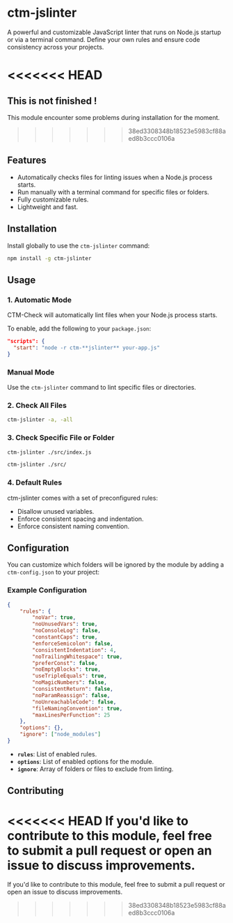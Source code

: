 # **ctm-jslinter**
A powerful and customizable JavaScript linter that runs on Node.js startup or via a terminal command. Define your own rules and ensure code consistency across your projects.

<<<<<<< HEAD
=======
## **This is not finished !**
This module encounter some problems during installation for the moment.

>>>>>>> 38ed3308348b18523e5983cf88aed8b3ccc0106a
## **Features**
- Automatically checks files for linting issues when a Node.js process starts.
- Run manually with a terminal command for specific files or folders.
- Fully customizable rules.
- Lightweight and fast.

## **Installation**
Install globally to use the `ctm-jslinter` command:
```bash
npm install -g ctm-jslinter
```

## **Usage**
### **1. Automatic Mode**
CTM-Check will automatically lint files when your Node.js process starts.

To enable, add the following to your `package.json`:
```json
"scripts": {
  "start": "node -r ctm-**jslinter** your-app.js"
}
```

### **Manual Mode**
Use the `ctm-jslinter` command to lint specific files or directories.

### **2. Check All Files**
```bash
ctm-jslinter -a, -all
```

### **3. Check Specific File or Folder**
```bash
ctm-jslinter ./src/index.js
```

```bash
ctm-jslinter ./src/
```

### **4. Default Rules**

ctm-jslinter comes with a set of preconfigured rules:

- Disallow unused variables.
- Enforce consistent spacing and indentation.
- Enforce consistent naming convention.

## **Configuration**
You can customize which folders will be ignored by the module by adding a `ctm-config.json` to your project:

### **Example Configuration**
```json
{
    "rules": {
        "noVar": true,
        "noUnusedVars": true,
        "noConsoleLog": false,
        "constantCaps": true,
        "enforceSemicolon": false,
        "consistentIndentation": 4,
        "noTrailingWhitespace": true,
        "preferConst": false,
        "noEmptyBlocks": true,
        "useTripleEquals": true,
        "noMagicNumbers": false,
        "consistentReturn": false,
        "noParamReassign": false,
        "noUnreachableCode": false,
        "fileNamingConvention": true,
        "maxLinesPerFunction": 25
    },
    "options": {},
    "ignore": ["node_modules"]
}
```

- **`rules`**: List of enabled rules.
- **`options`**: List of enabled options for the module.
- **`ignore`**: Array of folders or files to exclude from linting.

## Contributing
<<<<<<< HEAD
If you'd like to contribute to this module, feel free to submit a pull request or open an issue to discuss improvements.
=======
If you'd like to contribute to this module, feel free to submit a pull request or open an issue to discuss improvements.
>>>>>>> 38ed3308348b18523e5983cf88aed8b3ccc0106a
